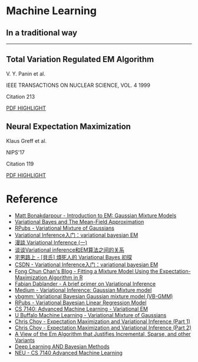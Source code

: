 # Machine Learning

## In a traditional way

---

## Total Variation Regulated EM Algorithm

V. Y. Panin et al.

IEEE TRANSACTIONS ON NUCLEAR SCIENCE, VOL. 4 1999

Citation 213 

[PDF HIGHLIGHT](./Total%20Variation%20Regulated%20EM%20Algorithm.pdf)

## Neural Expectation Maximization

Klaus Greff et al.

NIPS'17

Citation 119

[PDF HIGHLIGHT](./Neural%20Expectation%20Maximization.pdf)

# Reference

- [Matt Bonakdarpour - Introduction to EM: Gaussian Mixture Models](https://stephens999.github.io/fiveMinuteStats/intro_to_em.html)
- [Variational Bayes and The Mean-Field Approximation](https://bjlkeng.github.io/posts/variational-bayes-and-the-mean-field-approximation/)
- [RPubs - Variational Mixture of Gaussians](https://rpubs.com/cakapourani/variational_bayes_gmm)
- [Variational Inference入门：variational bayesian EM](https://blog.csdn.net/foreseerwang/article/details/78427430)
- [漫談 Variational Inference (一)](https://odie2630463.github.io/2018/08/21/vi-1/)
- [谈谈Variational inference和EM算法之间的关系](https://zhuanlan.zhihu.com/p/97284299)
- [宅男路上 - [貝氏] 煩死人的 Variational Bayes 初探](http://rightthewaygeek.blogspot.com/2014/11/variational-bayes.html)
- [CSDN - Variational Inference入门：variational bayesian EM](https://blog.csdn.net/foreseerwang/article/details/78427430)
- [Fong Chun Chan's Blog - Fitting a Mixture Model Using the Expectation-Maximization Algorithm in R](https://tinyheero.github.io/2016/01/03/gmm-em.html)
- [Fabian Dablander - A brief primer on Variational Inference](https://fabiandablander.com/r/Variational-Inference.html)
- [Medium - Variational Inference: Gaussian Mixture model](https://ashkush.medium.com/variational-inference-gaussian-mixture-model-52595074247b)
- [vbgmm: Variational Bayesian Gaussian mixture model (VB-GMM)](https://rdrr.io/bioc/TargetScore/man/vbgmm.html)
- [RPubs - Variational Bayesian Linear Regression Model](https://rpubs.com/cakapourani/variational-bayes-lr)
- [CS 7140: Advanced Machine Learning - Variational EM](https://www.khoury.neu.edu/home/jwvdm/teaching/cs7140/spring2018/assets/notes/cs7140-09-vbem.pdf)
- [U Buffalo Machine Learning - Variational Mixture of Gaussians](https://cedar.buffalo.edu/~srihari/CSE574/Chap10/10.3VariationalGMM.pdf)
- [Chris Choy - Expectation Maximization and Variational Inference (Part 1)](https://chrischoy.github.io/research/Expectation-Maximization-and-Variational-Inference/)
- [Chris Choy - Expectation Maximization and Variational Inference (Part 2)](https://chrischoy.github.io/research/Expectation-Maximization-and-Variational-Inference-2/)
- [A View of the Em Algorithm that Justifies Incremental, Sparse, and other Variants](https://link.springer.com/chapter/10.1007/978-94-011-5014-9_12)
- [Deep Learning AND Bayesian Methods](http://deepbayes.ru/#materials)
- [NEU - CS 7140 Advanced Machine Learning](https://www.khoury.neu.edu/home/jwvdm/teaching/cs7140/spring2018/)